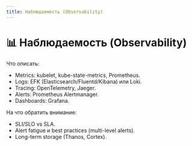 ```yaml
---
title: Наблюдаемость (Observability)
---
```


# 📊 Наблюдаемость (Observability)

Что описать:

*   Metrics: kubelet, kube-state-metrics, Prometheus.
*   Logs: EFK (Elasticsearch/Fluentd/Kibana) или Loki.
*   Tracing: OpenTelemetry, Jaeger.
*   Alerts: Prometheus Alertmanager.
*   Dashboards: Grafana.

На что обратить внимание:

*   SLI/SLO vs SLA.
*   Alert fatigue и best practices (multi-level alerts).
*   Long-term storage (Thanos, Cortex).